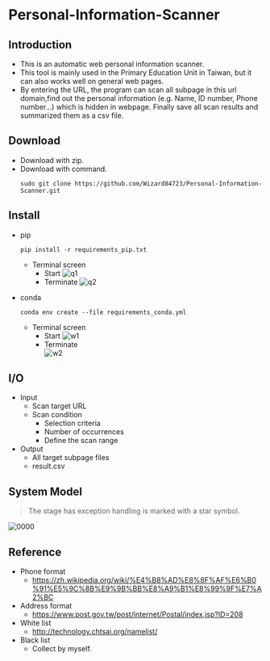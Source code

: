 # Personal-Information-Scanner
## Introduction
* This is an automatic web personal information scanner.
* This tool is mainly used in the Primary Education Unit in Taiwan, but it can also works well on general web pages.
* By entering the URL, the program can scan all subpage in this url domain,find out the personal information (e.g. Name, ID number, Phone number...) which is hidden in webpage. Finally save all scan results and summarized them as a csv file.

## Download
* Download with zip.
* Download with command.
   ```python=
  sudo git clone https://github.com/Wizard84723/Personal-Information-Scanner.git
  ```

## Install
* pip
  ```python=
  pip install -r requirements_pip.txt
  ```
  * Terminal screen
      * Start
         ![q1](https://user-images.githubusercontent.com/71222731/146593733-fc8be585-5cbc-4653-b24f-398d5bb6b17d.png)
      * Terminate
         ![q2](https://user-images.githubusercontent.com/71222731/146593752-9d277695-7daa-4c0f-9893-680eab44ea32.png)

* conda
  ```python=
  conda env create --file requirements_conda.yml
  ```
   * Terminal screen
      * Start
          ![w1](https://user-images.githubusercontent.com/71222731/146593782-f63f7dd9-6a70-41d1-9fc4-83ec7a8462a6.png)
      * Terminate    
          ![w2](https://user-images.githubusercontent.com/71222731/146593809-a4d52828-7651-43ef-af9e-46a1fa2236d6.png)

## I/O
* Input
  * Scan target URL
  * Scan condition
      * Selection criteria
      * Number of occurrences
      * Define the scan range
* Output
  * All target subpage files
  * result.csv

## System Model
> The stage has exception handling is marked with a star symbol.

![0000](https://user-images.githubusercontent.com/71222731/146163051-67f00d75-1c96-4977-9317-19503281d26d.png)

## Reference
* Phone format
   * https://zh.wikipedia.org/wiki/%E4%B8%AD%E8%8F%AF%E6%B0%91%E5%9C%8B%E9%9B%BB%E8%A9%B1%E8%99%9F%E7%A2%BC 
* Address format
   * https://www.post.gov.tw/post/internet/Postal/index.jsp?ID=208
* White list
   * http://technology.chtsai.org/namelist/
* Black list
   * Collect by myself.
